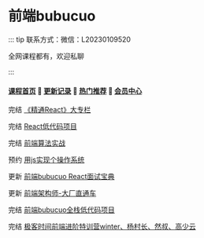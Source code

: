 # 前端bubucuo

::: tip
联系方式：微信：L20230109520

全网课程都有，欢迎私聊

:::

#### [**课程首页**](../../README.md) 💖 [**更新记录**](./gxjl-2024.md) 💖 [**热门推荐**](./rmtj.md) 💖 [**会员中心**](./vip.md)

完结 [《精通React》大专栏](https://appuwwsm6cl6690.pc.xiaoe-tech.com/detail/p_62b2ce2ee4b0ba331dcb87c1/8?product_id=p_62b2ce2ee4b0ba331dcb87c1)

完结 [React低代码项目](https://appuwwsm6cl6690.pc.xiaoe-tech.com/detail/p_62b2a825e4b06accb0709923/6?product_id=p_62b2a825e4b06accb0709923)

完结 [前端算法实战](https://appuwwsm6cl6690.pc.xiaoe-tech.com/detail/p_63118a98e4b0c942648ff238/8?product_id=p_63118a98e4b0c942648ff238)

预约 [用js实现个操作系统](https://appuwwsm6cl6690.pc.xiaoe-tech.com/p/t_pc/goods_pc_detail/goods_detail/p_634bf074e4b0c94264a3af6a?product_id=p_634bf074e4b0c94264a3af6a)

更新 [前端bubucuo React面试宝典](https://appuwwsm6cl6690.pc.xiaoe-tech.com/p/t_pc/goods_pc_detail/goods_detail/p_6418d282e4b0b2d1c3fb35d2?product_id=p_6418d282e4b0b2d1c3fb35d2)

更新 [前端架构师-大厂直通车](https://appwhrkrsz84443.h5.xiaoeknow.com/v1/goods/goods_detail/p_62b59eb6e4b0eca59c0de342)

完结 [前端bubucuo全栈低代码项目](https://appuwwsm6cl6690.pc.xiaoe-tech.com/p/t_pc/goods_pc_detail/goods_detail/p_643817b1e4b0cf39e6bb50a6)

完结 [极客时间前端进阶特训营winter、杨村长、然叔、高少云](https://u.geekbang.org/subject/fe4th)